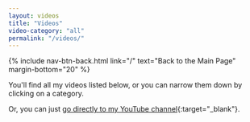 ```yaml
---
layout: videos
title: "Videos"
video-category: "all"
permalink: "/videos/"
---
```

{% include nav-btn-back.html link="/" text="Back to the Main Page" margin-bottom="20" %}

You'll find all my videos listed below, or you can narrow them down by clicking on a category.

Or, you can just [go directly to my YouTube channel](https://youtube.com/c/thenewbiewoodworker){:target="_blank"}.
